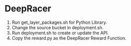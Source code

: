 # DeepRacer

1. Run get_layer_packages.sh for Python Library.
2. Change the source bucket in deployment.sh.
3. Run deployment.sh to create or update the API.
4. Copy the reward.py as the DeepRacer Reward Function.

